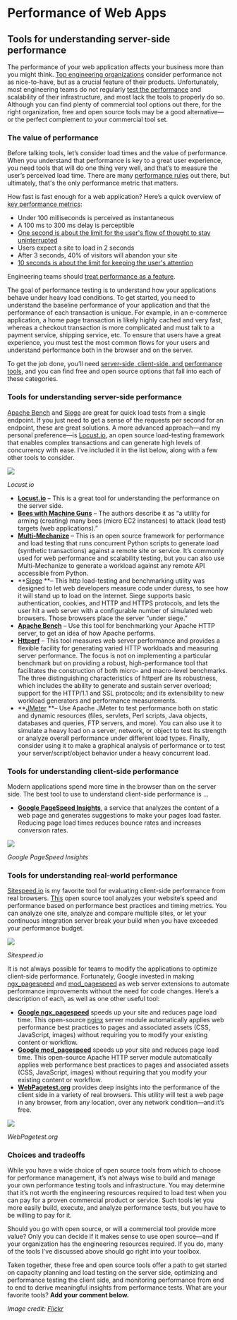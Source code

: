 # Performance of Web Apps

## Tools for understanding server-side performance

The performance of your web application affects your business more than you might think. [Top engineering organizations](https://content.microfocus.com/software-test-automation-tb/high-perf-continuous-delivery?utm_source=techbeacon&utm_medium=techbeacon&utm_campaign=00134846) consider performance not as nice-to-have, but as a crucial feature of their products. Unfortunately, most engineering teams do not regularly [test the performance](http://techbeacon.com/5-best-practices-realistic-performance-testing) and scalability of their infrastructure, and most lack the tools to properly do so. Although you can find plenty of commercial tool options out there, for the right organization, free and open source tools may be a good alternative—or the perfect complement to your commercial tool set.

### The value of performance

Before talking tools, let’s consider load times and the value of performance. When you understand that performance is key to a great user experience, you need tools that will do one thing very well, and that’s to measure the user’s perceived load time. There are many [performance rules](http://techbeacon.com/23-front-end-performance-rules-web-applications) out there, but ultimately, that's the only performance metric that matters.

How fast is fast enough for a web application? Here’s a quick overview of [key performance metrics](http://www.nngroup.com/articles/website-response-times/):

*   Under 100 milliseconds is perceived as instantaneous
*   A 100 ms to 300 ms delay is perceptible
*   [One second is about the limit for the user's flow of thought to stay uninterrupted](http://www.nngroup.com/articles/response-times-3-important-limits/)
*   Users expect a site to load in 2 seconds
*   After 3 seconds, 40% of visitors will abandon your site
*   [10 seconds is about the limit for keeping the user's attention](http://www.webperformancetoday.com/2010/06/15/everything-you-wanted-to-know-about-web-performance/)

Engineering teams should [treat performance as a feature](http://www.nngroup.com/articles/website-response-times/).

The goal of performance testing is to understand how your applications behave under heavy load conditions. To get started, you need to understand the baseline performance of your application and that the performance of each transaction is unique. For example, in an e-commerce application, a home page transaction is likely highly cached and very fast, whereas a checkout transaction is more complicated and must talk to a payment service, shipping service, etc. To ensure that users have a great experience, you must test the most common flows for your users and understand performance both in the browser and on the server.

To get the job done, you’ll need [server-side, client-side, and performance tools](https://content.microfocus.com/software-test-automation-tb/buyers-guide-software-test-automation?utm_source=techbeacon&utm_medium=techbeacon&utm_campaign=00134846), and you can find free and open source options that fall into each of these categories.

### Tools for understanding server-side performance

[Apache Bench](https://httpd.apache.org/docs/2.4/programs/ab.html) and [Siege](https://www.joedog.org/siege-home/) are great for quick load tests from a single endpoint. If you just need to get a sense of the requests per second for an endpoint, these are great solutions. A more advanced approach—and my personal preference—is [Locust.io](http://locust.io/), an open source load-testing framework that enables complex transactions and can generate high levels of concurrency with ease. I’ve included it in the list below, along with a few other tools to consider.

![](http://techbeacon.com/sites/default/files/locustio_0.png)

_Locust.io_

*   [**Locust.io**](http://locust.io/) – This is a great tool for understanding the performance on the server side.
*   [**Bees with Machine Guns**](https://github.com/newsapps/beeswithmachineguns) – The authors describe it as “a utility for arming (creating) many bees (micro EC2 instances) to attack (load test) targets (web applications).”
*   [**Multi-Mechanize**](https://github.com/cgoldberg/multi-mechanize) – This is an open source framework for performance and load testing that runs concurrent Python scripts to generate load (synthetic transactions) against a remote site or service. It’s commonly used for web performance and scalability testing, but you can also use Multi-Mechanize to generate a workload against any remote API accessible from Python.
*   **[Siege](http://www.joedog.org/siege-home/) **– This http load-testing and benchmarking utility was designed to let web developers measure code under duress, to see how it will stand up to load on the Internet. Siege supports basic authentication, cookies, and HTTP and HTTPS protocols, and lets the user hit a web server with a configurable number of simulated web browsers. Those browsers place the server “under siege.”
*   [**Apache Bench**](https://httpd.apache.org/docs/2.4/programs/ab.html) – Use this tool for benchmarking your Apache HTTP server, to get an idea of how Apache performs.
*   [**Httperf**](https://code.google.com/p/httperf/) – This tool measures web server performance and provides a flexible facility for generating varied HTTP workloads and measuring server performance. The focus is not on implementing a particular benchmark but on providing a robust, high-performance tool that facilitates the construction of both micro- and macro-level benchmarks. The three distinguishing characteristics of httperf are its robustness, which includes the ability to generate and sustain server overload; support for the HTTP/1.1 and SSL protocols; and its extensibility to new workload generators and performance measurements.
*   **[JMeter](https://jmeter.apache.org/) **– Use Apache JMeter to test performance both on static and dynamic resources (files, servlets, Perl scripts, Java objects, databases and queries, FTP servers, and more). You can also use it to simulate a heavy load on a server, network, or object to test its strength or analyze overall performance under different load types. Finally, consider using it to make a graphical analysis of performance or to test your server/script/object behavior under a heavy concurrent load.

### Tools for understanding client-side performance

Modern applications spend more time in the browser than on the server side. The best tool to use to understand client-side performance is ...

*   [**Google PageSpeed Insights**](https://developers.google.com/speed/pagespeed/insights/), a service that analyzes the content of a web page and generates suggestions to make your pages load faster. Reducing page load times reduces bounce rates and increases conversion rates.

![](http://techbeacon.com/sites/default/files/pagespeed_0.png)

_Google PageSpeed Insights_

### Tools for understanding real-world performance

[Sitespeed.io](https://www.sitespeed.io/) is my favorite tool for evaluating client-side performance from real browsers. [This](https://www.sitespeed.io/) open source tool analyzes your website’s speed and performance based on performance best practices and timing metrics. You can analyze one site, analyze and compare multiple sites, or let your continuous integration server break your build when you have exceeded your performance budget.

![](http://techbeacon.com/sites/default/files/sitespeed_0.png)

_Sitespeed.io_

It is not always possible for teams to modify the applications to optimize client-side performance. Fortunately, Google invested in making [ngx\_pagespeed](https://ngxpagespeed.com/) and [mod\_pagespeed](https://developers.google.com/speed/pagespeed/module/) as web server extensions to automate performance improvements without the need for code changes. Here’s a description of each, as well as one other useful tool:

*   [**Google ngx\_pagespeed**](https://developers.google.com/speed/pagespeed/ngx) speeds up your site and reduces page load time. This open-source [nginx](http://nginx.org/en/) server module automatically applies web performance best practices to pages and associated assets (CSS, JavaScript, images) without requiring you to modify your existing content or workflow.
*   [**Google mod\_pagespeed**](https://developers.google.com/speed/pagespeed/mod) speeds up your site and reduces page load time. This open-source Apache HTTP server module automatically applies web performance best practices to pages and associated assets (CSS, JavaScript, images) without requiring that you modify your existing content or workflow.
*   [**WebPagetest.org**](http://www.webpagetest.org/) provides deep insights into the performance of the client side in a variety of real browsers. This utility will test a web page in any browser, from any location, over any network condition—and it’s free.

![](http://techbeacon.com/sites/default/files/webpagetest_0.png)

_WebPagetest.org_

### Choices and tradeoffs

While you have a wide choice of open source tools from which to choose for performance management, it’s not always wise to build and manage your own performance testing tools and infrastructure. You may determine that it’s not worth the engineering resources required to load test when you can pay for a proven commercial product or service. Such tools let you more easily build, execute, and analyze performance tests, but you have to be willing to pay for it.

Should you go with open source, or will a commercial tool provide more value? Only you can decide if it makes sense to use open source—and if your organization has the engineering resources required. If you do, many of the tools I’ve discussed above should go right into your toolbox.

Taken together, these free and open source tools offer a path to get started on capacity planning and load testing on the server side, optimizing and performance testing the client side, and monitoring performance from end to end to derive meaningful insights from performance tests. What are your favorite tools? **Add your comment below.**

_Image credit: [Flickr](https://flic.kr/p/aofRfd)_
